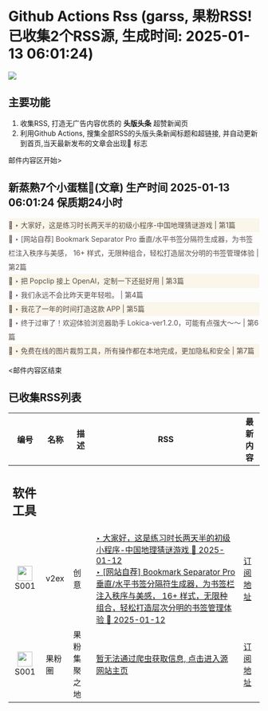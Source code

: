 # Github Actions Rss (garss, 果粉RSS! 已收集2个RSS源, 生成时间: 2025-01-13 06:01:24)

![](https://cdn.jsdelivr.net/gh/xinkeji/garss/_media/ga-rss.png)



## 主要功能
1. 收集RSS, 打造无广告内容优质的 **头版头条** 超赞新闻页
2. 利用Github Actions, 搜集全部RSS的头版头条新闻标题和超链接, 并自动更新到首页,当天最新发布的文章会出现🌈 标志

邮件内容区开始>
<h2>新蒸熟7个小蛋糕🍰(文章) 生产时间 2025-01-13 06:01:24 保质期24小时</h2>

<div style='line-height:3;background-color:#FAF6EA;' ><a href='https://www.v2ex.com/t/1104507#reply15' style="line-height:2;text-decoration:none;display:block;color:#584D49;">🌈 ‣ 大家好，这是练习时长两天半的初级小程序-中国地理猜谜游戏 | 第1篇</a></div><div style='line-height:3;' ><a href='https://www.v2ex.com/t/1104571#reply1' style="line-height:2;text-decoration:none;display:block;color:#584D49;">🌈 ‣ [网站自荐] Bookmark Separator Pro 垂直/水平书签分隔符生成器，为书签栏注入秩序与美感， 16+ 样式，无限种组合，轻松打造层次分明的书签管理体验 | 第2篇</a></div><div style='line-height:3;background-color:#FAF6EA;' ><a href='https://www.v2ex.com/t/1104565#reply0' style="line-height:2;text-decoration:none;display:block;color:#584D49;">🌈 ‣ 把 Popclip 接上 OpenAI，定制一下还挺好用 | 第3篇</a></div><div style='line-height:3;' ><a href='https://www.v2ex.com/t/1104451#reply17' style="line-height:2;text-decoration:none;display:block;color:#584D49;">🌈 ‣ 我们永远不会比昨天更年轻啦。 | 第4篇</a></div><div style='line-height:3;background-color:#FAF6EA;' ><a href='https://www.v2ex.com/t/1104512#reply25' style="line-height:2;text-decoration:none;display:block;color:#584D49;">🌈 ‣ 我花了一年的时间打造这款 APP | 第5篇</a></div><div style='line-height:3;' ><a href='https://www.v2ex.com/t/1104522#reply1' style="line-height:2;text-decoration:none;display:block;color:#584D49;">🌈 ‣ 终于过审了！欢迎体验浏览器助手 Lokica-ver1.2.0，可能有点强大～～ | 第6篇</a></div><div style='line-height:3;background-color:#FAF6EA;' ><a href='https://www.v2ex.com/t/1104471#reply1' style="line-height:2;text-decoration:none;display:block;color:#584D49;">🌈 ‣ 免费在线的图片裁剪工具，所有操作都在本地完成，更加隐私和安全 | 第7篇</a></div>

<邮件内容区结束

## 已收集RSS列表

| 编号 | 名称 | 描述 | RSS | 最新内容 |
| --- | --- | --- | --- | --- |
| <h2 id="软件工具">软件工具</h2> |  |   |  |  |
| <div id="S001" style="text-align: center;"><img src="https://cdn.jsdelivr.net/gh/zhaoolee/garss/_media/favicon/S001.png" width="30px" style="width:30px;height: auto;"/><br><span>S001</span></div> | v2ex | 创意 | [‣ 大家好，这是练习时长两天半的初级小程序-中国地理猜谜游戏 🌈 2025-01-12](https://www.v2ex.com/t/1104507#reply15)<br/>[‣ \[网站自荐\] Bookmark Separator Pro 垂直/水平书签分隔符生成器，为书签栏注入秩序与美感， 16+ 样式，无限种组合，轻松打造层次分明的书签管理体验 🌈 2025-01-12](https://www.v2ex.com/t/1104571#reply1) | [订阅地址](https://www.v2ex.com/feed/tab/creative.xml) |
| <div id="S001" style="text-align: center;"><img src="https://cdn.jsdelivr.net/gh/zhaoolee/garss/_media/favicon/S001.png" width="30px" style="width:30px;height: auto;"/><br><span>S001</span></div> | 果粉圈 | 果粉集聚之地 | [暂无法通过爬虫获取信息, 点击进入源网站主页](https://g0f.cn) | [订阅地址](https://g0f.cn/rss.xml) |



